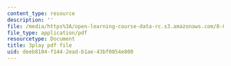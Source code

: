 ```yaml
---
content_type: resource
description: ''
file: /media/https%3A/open-learning-course-data-rc.s3.amazonaws.com/8-01sc-classical-mechanics-fall-2016/deeb8104f1442eadb1ae43bf0054e800_kJxsMnRZXqE.pdf
file_type: application/pdf
resourcetype: Document
title: 3play pdf file
uid: deeb8104-f144-2ead-b1ae-43bf0054e800
---
```

